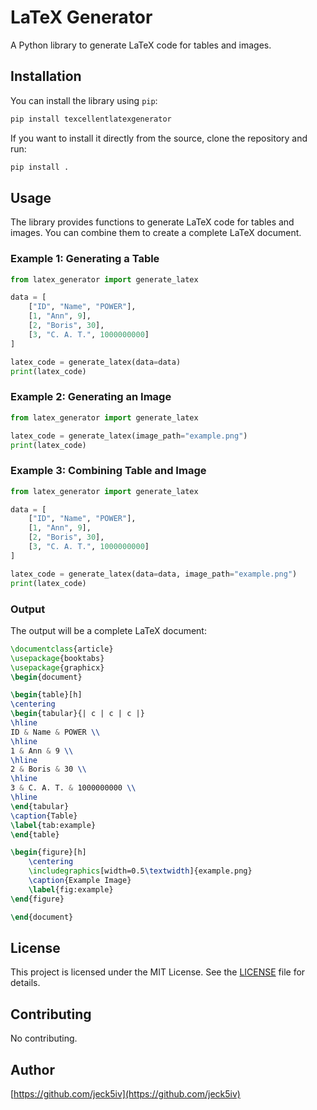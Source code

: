 # LaTeX Generator

A Python library to generate LaTeX code for tables and images.

## Installation

You can install the library using `pip`:

```bash
pip install texcellentlatexgenerator
```

If you want to install it directly from the source, clone the repository and run:

```bash
pip install .
```

## Usage

The library provides functions to generate LaTeX code for tables and images. You can combine them to create a complete LaTeX document.

### Example 1: Generating a Table

```python
from latex_generator import generate_latex

data = [
    ["ID", "Name", "POWER"],
    [1, "Ann", 9],
    [2, "Boris", 30],
    [3, "C. A. T.", 1000000000]
]

latex_code = generate_latex(data=data)
print(latex_code)
```

### Example 2: Generating an Image

```python
from latex_generator import generate_latex

latex_code = generate_latex(image_path="example.png")
print(latex_code)
```

### Example 3: Combining Table and Image

```python
from latex_generator import generate_latex

data = [
    ["ID", "Name", "POWER"],
    [1, "Ann", 9],
    [2, "Boris", 30],
    [3, "C. A. T.", 1000000000]
]

latex_code = generate_latex(data=data, image_path="example.png")
print(latex_code)
```

### Output

The output will be a complete LaTeX document:

```latex
\documentclass{article}
\usepackage{booktabs}
\usepackage{graphicx}
\begin{document}

\begin{table}[h]
\centering
\begin{tabular}{| c | c | c |}
\hline
ID & Name & POWER \\
\hline
1 & Ann & 9 \\
\hline
2 & Boris & 30 \\
\hline
3 & C. A. T. & 1000000000 \\
\hline
\end{tabular}
\caption{Table}
\label{tab:example}
\end{table}

\begin{figure}[h]
    \centering
    \includegraphics[width=0.5\textwidth]{example.png}
    \caption{Example Image}
    \label{fig:example}
\end{figure}

\end{document}
```

## License

This project is licensed under the MIT License. See the [LICENSE](LICENSE) file for details.

## Contributing

No contributing.

## Author

[https://github.com/jeck5iv](https://github.com/jeck5iv)
